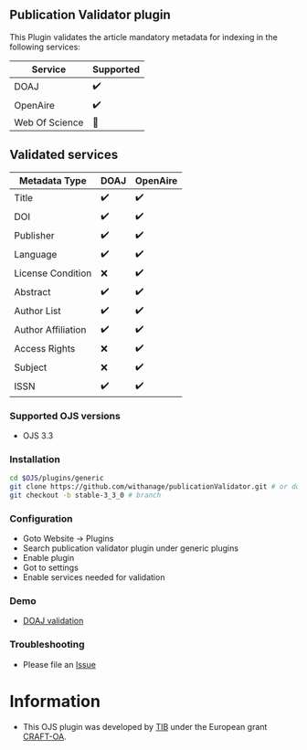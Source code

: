 ## Publication Validator plugin

This Plugin validates the article  mandatory metadata   for indexing in the following services:

| Service        | Supported             |
|----------------|-----------------------|
| DOAJ           | :heavy_check_mark:    |
| OpenAire       | :heavy_check_mark:    |
| Web Of Science | :construction_worker: |


## Validated services
| Metadata Type      | DOAJ               | OpenAire            |
|--------------------|--------------------|---------------------|
| Title              | :heavy_check_mark: | :heavy_check_mark:  |
| DOI                | :heavy_check_mark: | :heavy_check_mark:  |
| Publisher          | :heavy_check_mark: | :heavy_check_mark:  |
| Language           | :heavy_check_mark: | :heavy_check_mark:  |
| License Condition  | :x:                | :heavy_check_mark:  |
| Abstract           | :heavy_check_mark: | :heavy_check_mark:  |
| Author List        | :heavy_check_mark: | :heavy_check_mark:  |
| Author Affiliation | :heavy_check_mark: | :heavy_check_mark:  |
| Access Rights      | :x:                | :heavy_check_mark:  |
| Subject            | :x:                | :heavy_check_mark:  |
| ISSN               | :heavy_check_mark: | :heavy_check_mark:  |

### Supported OJS versions
- OJS 3.3

### Installation
```bash
cd $OJS/plugins/generic
git clone https://github.com/withanage/publicationValidator.git # or download
git checkout -b stable-3_3_0 # branch
```
### Configuration
- Goto Website -> Plugins
- Search publication validator plugin under generic plugins
- Enable plugin
- Got to settings
- Enable services needed for validation

### Demo
- [DOAJ validation](https://github.com/ipula/publicationValidator/assets/21024487/bbe1a719-161e-4609-a220-f0c69cc40807)

### Troubleshooting
- Please file an [Issue](https://github.com/withanage/publicationValidator/issues)


# Information
- This OJS plugin was developed by [TIB](https://tib.eu) under the European grant [CRAFT-OA](https://www.craft-oa.eu/).

